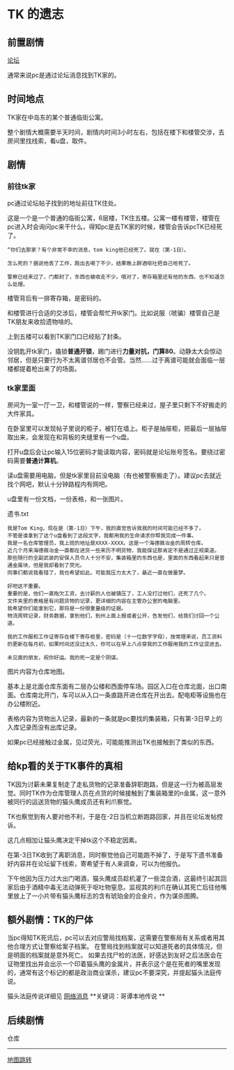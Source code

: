 # TK 的遗志

## 前置剧情

[论坛](/论坛.md)

通常来说pc是通过论坛消息找到TK家的。

## 时间地点

TK家在中岛东的某个普通临街公寓。

整个剧情大概需要半天时间，剧情内时间3小时左右，包括在楼下和楼管交涉，去房间里找线索，看u盘，取件。

## 剧情

### 前往tk家

pc通过论坛帖子找到的地址前往TK住处。

这是一个是一个普通的临街公寓，6层楼，TK住五楼。公寓一楼有楼管，楼管在pc进入时会询问pc来干什么，得知pc是去TK家的时候，楼管会告诉pcTK已经死了。

    “你们去那家？有个非常不幸的消息，tom king他已经死了。就在（第-1日）。

    怎么死的？据说他丢了工作，跑出去喝了不少，结果晚上醉酒呕吐把自己呛死了。

    警察已经来过了，门都封了，东西也被收走不少。哦对了，寄存箱里还有他的东西，也不知道怎么处理。

楼管背后有一排寄存箱，是密码的。

和楼管进行合适的交涉后，楼管会帮忙开tk家门。比如说服（唬骗）楼管自己是TK朋友来收拾遗物啥的。

上到五楼可以看到TK家门口已经贴了封条。

没钥匙开tk家门，撬锁**普通开锁**，踢门进行**力量对抗，门算80**。动静太大会惊动邻居，但是只要行为不太离谱邻居也不会管。当然……过于离谱可能就会面临一层楼都提着枪出来了的场面。

### tk家里面

房间为一室一厅一卫，和楼管说的一样，警察已经来过，屋子里只剩下不好搬走的大件家具。

在卧室里可以发现帖子里说的柜子，被钉在墙上。柜子是抽屉柜，把最后一层抽屉取出来，会发现在和背板的夹缝里有一个u盘。

打开u盘后会让pc输入15位密码才能读取内容，密码就是论坛账号签名。要绕过密码需要**普通计算机**。

读u盘需要用电脑，但是tk家里目前没电脑（有也被警察搬走了）。建议pc去就近找个网吧，默认十分钟路程内有网吧。

u盘里有一份文档，一份表格，和一张图片。

遗书.txt

    我是Tom King，现在是（第-1日）下午，我的直觉告诉我我的时间可能已经不多了。
    不管是谁拿到了这个u盘看到了这段文字，我都用我的生命请求你帮我完成一件事。
    我是一名仓库管理员，我上班的地址是XXXX-XXXX。这是一个海德薇冶金的周转仓库。
    近几个月来海德薇冶金一直都在进货一些来历不明货物，我能保证那肯定不是通过正规渠道。
    那些随行的全副武装的安保人员令人十分不安，集装箱里的东西也是，里面的东西看起来只是普通金属块，但是我却看到了荧光。
    同事们都说我看错了，我也希望如此。可能我压力太大了，最近一直在做噩梦。
    
    好吧这不重要。
    重要的是，他们一直拖欠工资，去讨薪的人也被镇压了，工人没打过他们，还死了几个。
    文件夹里的表格是有问题货物的记录，更详细的内容在主管办公室的电脑里。
    我希望你们能拿到它，那将是一份很重量级的证据。
    物流周转记录，财务数据，拿到他们，到州上面上报或者公开，告发他们，给我们讨回一个公道。

    我的工作服和工作证寄存在楼下寄存柜里，密码是（十一位数字字母），按常理来说，员工资料的更新在每月初，如果时间还没过太久，你可以在早上八点穿我的工作服用我的工作证混进去。

    未见面的朋友，祝你好运。我的死一定是个阴谋。


图片内容为仓库地图。

基本上是北面仓库东面有二层办公楼和西面停车场。园区入口在仓库北面，出口南面。仓库南北开门，车可以从入口一条直路开进仓库在开出去。配电柜等设施也在办公楼附近。

表格内容为货物出入记录，最新的一条就是pc要找的集装箱，只有第-3日早上的入库记录而没有出库记录。

如果pc已经接触过金属，见过荧光，可能能推测出TK也接触到了类似的东西。

## 给kp看的关于TK事件的真相

TK因为讨薪未果复制走了走私货物的记录准备辞职跑路，但是这一行为被高层发觉。同时TK作为仓库管理人员在点货的时候接触到了集装箱里的n金属，这一意外被同行的运送货物的猫头鹰成员还有利爪察觉。

TK也察觉到有人要对他不利，于是在-2日当机立断跑路回家，并且在论坛发帖控诉。

这几点相加让猫头鹰决定干掉tk这个不稳定因素。

在第-3日TK收到了离职消息，同时察觉他自己可能跑不掉了，于是写下遗书准备好内容并在论坛留下线索，寄希望于有人来调查，可以为他报仇。

下午他因为压力过大出门喝酒，猫头鹰成员趁机灌了一些混合酒，这最终引起其回家后由于酒精中毒无法动弹死于呕吐物窒息。监视其的利爪在确认其死亡后往他嘴里放上了一小片带有猫头鹰标志的含有琥珀金的合金片，作为谋杀图腾。

## 额外剧情：TK的尸体

当pc得知TK死讯后，pc可以去对应警局找档案，这需要在警察局有关系或者用其他合理方式让警察给案子档案。
在警局找到档案就可以知道死者的具体情况，但是明面的档案就是意外死亡。
如果去找尸检的法医，好感达到友好之后法医会在证物里找出并会出示一个印着猫头鹰的金属片，并表示这个是在死者的嘴里发现的，通常有这个标记的都是政治商业谋杀，建议pc不要深究，并提起猫头法庭传说。

猫头法庭传说详细见 [网络消息](/网络消息.md) **关键词：哥谭本地传说 **

## 后续剧情

仓库

----


[地图跳转](../地图跳转.md)






